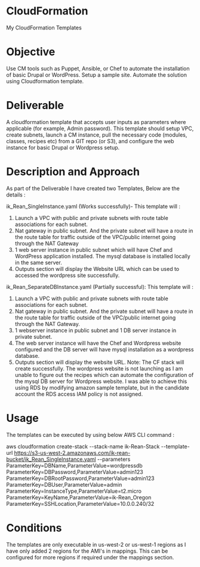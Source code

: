 # CloudFormation
My CloudFormation Templates

# Objective

Use CM tools such as Puppet, Ansible, or Chef to automate the installation of basic Drupal or WordPress. Setup a sample site. Automate the solution using Cloudformation template.

# Deliverable

A cloudformation template that accepts user inputs as parameters where applicable (for example, Admin password). This template should setup VPC, create subnets, launch a CM instance, pull the necessary code (modules, classes, recipes etc) from a GIT repo (or S3), and configure the web instance for basic Drupal or Wordpress setup.

# Description and Approach

As part of the Deliverable I have created two Templates, Below are the details :

ik_Rean_SingleInstance.yaml (Works successfully)- This template will :
  1. Launch a VPC with public and private subnets with route table associations for each subnet.
  2. Nat gateway in public subnet. And the private subnet will have a route in the route table for traffic outside of the VPC/public internet going through the NAT Gateway
  4. 1 web server instance in public subnet which will have Chef and WordPress application installed. The mysql database is installed locally in the same server.
  5. Outputs section will display the Website URL which can be used to accessed the wordpress site successfully.

ik_Rean_SeparateDBInstance.yaml (Partially successful): This template will :
  1. Launch a VPC with public and private subnets with route table associations for each subnet.
  2. Nat gateway in public subnet. And the private subnet will have a route in the route table for traffic outside of the VPC/public internet going through the NAT Gateway.
  3. 1 webserver instance in public subnet and 1 DB server instance in private subnet.
  4. The web server instance will have the Chef and Wordpress website configured and the DB server will have mysql installation as a wordpress database.
  5. Outputs section will display the website URL.
Note: The CF stack will create successfully. The wordpress website is not launching as I am unable to figure out the recipes which can automate the configuration of the mysql DB server for Wordpress website. I was able to achieve this using RDS by modifying amazon sample template, but in the candidate account the RDS access IAM policy is not assigned.

# Usage

The templates can be executed by using below AWS CLI command :

aws cloudformation create-stack --stack-name ik-Rean-Stack --template-url https://s3-us-west-2.amazonaws.com/ik-rean-bucket/ik_Rean_SingleInstance.yaml --parameters  ParameterKey=DBName,ParameterValue=wordpressdb ParameterKey=DBPassword,ParameterValue=admin123 ParameterKey=DBRootPassword,ParameterValue=admin123 ParameterKey=DBUser,ParameterValue=admin ParameterKey=InstanceType,ParameterValue=t2.micro ParameterKey=KeyName,ParameterValue=ik-Rean_Oregon ParameterKey=SSHLocation,ParameterValue=10.0.0.240/32


# Conditions

The templates are only executable in us-west-2 or us-west-1 regions as I have only added 2 regions for the AMI's in mappings.
This can be configured for more regions if required under the mappings section.
